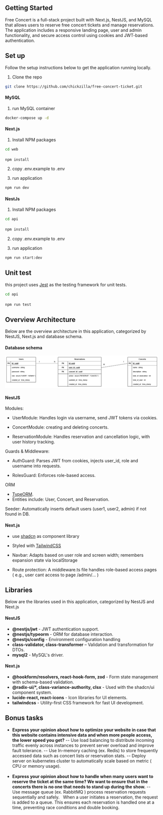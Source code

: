 ## Getting Started

Free Concert is a full-stack project built with Next.js, NestJS, and MySQL that allows users to reserve free concert tickets and manage reservations. The application includes a responsive landing page, user and admin functionality, and secure access control using cookies and JWT-based authentication.

## Set up

Follow the setup instructions below to get the application running locally.

1. Clone the repo

```bash
git clone https://github.com/chickzilla/free-concert-ticket.git
```

#### MySQL

1. run MySQL container

```bash
docker-compose up -d
```

#### Next.js

1. Install NPM packages

```bash
cd web

npm install
```

2. copy .env.example to .env

3. run application

```bash
npm run dev
```

#### NestJs

1. Install NPM packages

```bash
cd api

npm install
```

2. copy .env.example to .env

3. run application

```bash
npm run start:dev
```

## Unit test

this project uses [Jest](https://jestjs.io/) as the testing framework for unit tests.

```bash
cd api

npm run test
```

## Overview Architecture

Below are the overview architecture in this application, categorized by NestJS, Next.js and database schema.

#### Database schema

![alt text](/docs/image.png)

#### NestJS

Modules:

- UserModule: Handles login via username, send JWT tokens via cookies.

- ConcertModule: creating and deleting concerts.

- ReservationModule: Handles reservation and cancellation logic, with user history tracking.

Guards & Middleware:

- AuthGuard: Parses JWT from cookies, injects user_id, role and username into requests.

- RolesGuard: Enforces role-based access.

ORM

- [TypeORM](https://docs.nestjs.com/recipes/sql-typeorm).
- Entities include: User, Concert, and Reservation.

Seeder: Automatically inserts default users (user1, user2, admin) if not found in DB.

#### Next.js

- use [shadcn](https://ui.shadcn.com/) as component library
- Styled with [TailwindCSS](https://tailwindcss.com/)

- Navbar: Adapts based on user role and screen width; remembers expansion state via localStorage

- Route protection: A middleware.ts file handles role-based access pages ( e.g., user cant access to page /admin/... )

## Libraries

Below are the libraries used in this application, categorized by NestJS and Next.js

#### NestJS

- **@nestjs/jwt** - JWT authentication support.
- **@nestjs/typeorm** - ORM for database interaction.
- **@nestjs/config** - Environment configuration handling
- **class-validator, class-transformer** – Validation and transformation for DTOs.
- **mysql2** - MySQL's driver.

#### Next.js

- **@hookform/resolvers, react-hook-form, zod** - Form state management with schema-based validation.
- **@radix-ui/\*, class-variance-authority, clsx** - Used with the shadcn/ui component system.
- **lucide-react, react-icons** - Icon libraries for UI elements.
- **tailwindcss** - Utility-first CSS framework for fast UI development.

## Bonus tasks

- **Express your opinion about how to optimize your website in case that this
  website contains intensive data and when more people access, the lower speed
  you get?**
  -- Use load balancing to distribute incoming traffic evenly across instances to prevent server overload and improve fault tolerance.
  -- Use In-memory caching (ex. Redis) to store frequently accessed data such as concert lists or reservation stats.
  -- Deploy server on kubernetes cluster to automatically scale based on metric ( CPU or memory usage).
  <br/><br/>
- **Express your opinion about how to handle when many users want to reserve the
  ticket at the same time? We want to ensure that in the concerts there is no one
  that needs to stand up during the show.**
  -- Use message queue (ex. RabbitMQ ) process reservation requests sequentially and safely.
  &nbsp; When a user initiates a reservation, the request is added to a queue. This ensures each reservation is handled one at a time, preventing race conditions and double booking.
